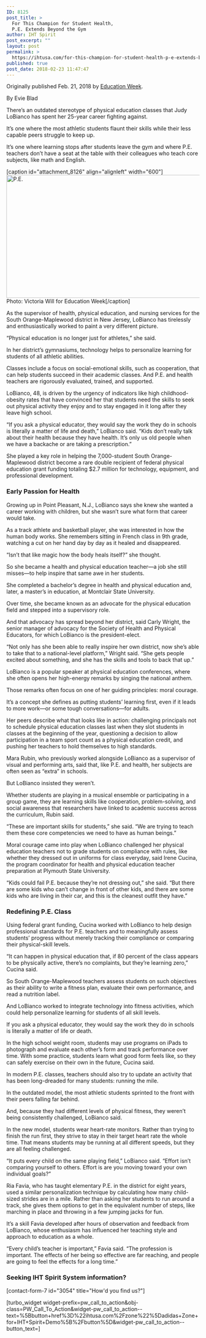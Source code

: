```yaml
---
ID: 8125
post_title: >
  For This Champion for Student Health,
  P.E. Extends Beyond the Gym
author: IHT Spirit
post_excerpt: ""
layout: post
permalink: >
  https://ihtusa.com/for-this-champion-for-student-health-p-e-extends-beyond-the-gym/
published: true
post_date: 2018-02-23 11:47:47
---
```

Originally published Feb. 21, 2018 by <a href="https://leaders.edweek.org/profile/judy-lobianco-supervisor-health-physical-education-nursing-student-wellness/">Education Week</a>.

By Evie Blad

There’s an outdated stereotype of physical education classes that Judy LoBianco has spent her 25-year career fighting against.

It’s one where the most athletic students flaunt their skills while their less capable peers struggle to keep up.

It’s one where learning stops after students leave the gym and where P.E. teachers don’t have a seat at the table with their colleagues who teach core subjects, like math and English.<!--more-->

[caption id="attachment_8126" align="alignleft" width="600"]<a href="https://ihtusa.com/wp-content/uploads/2018/02/21-LTLF-LoBianco-960wide.jpg"><img class="wp-image-8126" src="https://ihtusa.com/wp-content/uploads/2018/02/21-LTLF-LoBianco-960wide-300x161.jpg" alt="P.E." width="600" height="321" /></a> Photo: Victoria Will for Education Week[/caption]

As the supervisor of health, physical education, and nursing services for the South Orange-Maplewood district in New Jersey, LoBianco has tirelessly and enthusiastically worked to paint a very different picture.

“Physical education is no longer just for athletes,” she said.

In her district’s gymnasiums, technology helps to personalize learning for students of all athletic abilities.

Classes include a focus on social-emotional skills, such as cooperation, that can help students succeed in their academic classes. And P.E. and health teachers are rigorously evaluated, trained, and supported.

LoBianco, 48, is driven by the urgency of indicators like high childhood-obesity rates that have convinced her that students need the skills to seek out physical activity they enjoy and to stay engaged in it long after they leave high school.

“If you ask a physical educator, they would say the work they do in schools is literally a matter of life and death,” LoBianco said. “Kids don’t really talk about their health because they have health. It’s only us old people when we have a backache or are taking a prescription.”

She played a key role in helping the 7,000-student South Orange-Maplewood district become a rare double recipient of federal physical education grant funding totaling $2.7 million for technology, equipment, and professional development.
<h3>Early Passion for Health</h3>
Growing up in Point Pleasant, N.J., LoBianco says she knew she wanted a career working with children, but she wasn’t sure what form that career would take.

As a track athlete and basketball player, she was interested in how the human body works. She remembers sitting in French class in 9th grade, watching a cut on her hand day by day as it healed and disappeared.

“Isn’t that like magic how the body heals itself?” she thought.

So she became a health and physical education teacher—a job she still misses—to help inspire that same awe in her students.

She completed a bachelor’s degree in health and physical education and, later, a master’s in education, at Montclair State University.

Over time, she became known as an advocate for the physical education field and stepped into a supervisory role.

And that advocacy has spread beyond her district, said Carly Wright, the senior manager of advocacy for the Society of Health and Physical Educators, for which LoBianco is the president-elect.

“Not only has she been able to really inspire her own district, now she’s able to take that to a national-level platform,” Wright said. “She gets people excited about something, and she has the skills and tools to back that up.”

LoBianco is a popular speaker at physical education conferences, where she often opens her high-energy remarks by singing the national anthem.

Those remarks often focus on one of her guiding principles: moral courage.

It’s a concept she defines as putting students’ learning first, even if it leads to more work—or some tough conversations—for adults.

Her peers describe what that looks like in action: challenging principals not to schedule physical education classes last when they slot students in classes at the beginning of the year, questioning a decision to allow participation in a team sport count as a physical education credit, and pushing her teachers to hold themselves to high standards.

Mara Rubin, who previously worked alongside LoBianco as a supervisor of visual and performing arts, said that, like P.E. and health, her subjects are often seen as “extra” in schools.

But LoBianco insisted they weren’t.

Whether students are playing in a musical ensemble or participating in a group game, they are learning skills like cooperation, problem-solving, and social awareness that researchers have linked to academic success across the curriculum, Rubin said.

“These are important skills for students,” she said. “We are trying to teach them these core competencies we need to have as human beings.”

Moral courage came into play when LoBianco challenged her physical education teachers not to grade students on compliance with rules, like whether they dressed out in uniforms for class everyday, said Irene Cucina, the program coordinator for health and physical education teacher preparation at Plymouth State University.

“Kids could fail P.E. because they’re not dressing out,” she said. “But there are some kids who can’t change in front of other kids, and there are some kids who are living in their car, and this is the cleanest outfit they have.”
<h3>Redefining P.E. Class</h3>
Using federal grant funding, Cucina worked with LoBianco to help design professional standards for P.E. teachers and to meaningfully assess students’ progress without merely tracking their compliance or comparing their physical-skill levels.

“It can happen in physical education that, if 80 percent of the class appears to be physically active, there’s no complaints, but they’re learning zero,” Cucina said.

So South Orange-Maplewood teachers assess students on such objectives as their ability to write a fitness plan, evaluate their own performance, and read a nutrition label.

And LoBianco worked to integrate technology into fitness activities, which could help personalize learning for students of all skill levels.

If you ask a physical educator, they would say the work they do in schools is literally a matter of life or death.

In the high school weight room, students may use programs on iPads to photograph and evaluate each other’s form and track performance over time. With some practice, students learn what good form feels like, so they can safely exercise on their own in the future, Cucina said.

In modern P.E. classes, teachers should also try to update an activity that has been long-dreaded for many students: running the mile.

In the outdated model, the most athletic students sprinted to the front with their peers falling far behind.

And, because they had different levels of physical fitness, they weren’t being consistently challenged, LoBianco said.

In the new model, students wear heart-rate monitors. Rather than trying to finish the run first, they strive to stay in their target heart rate the whole time. That means students may be running at all different speeds, but they are all feeling challenged.

“It puts every child on the same playing field,” LoBianco said. “Effort isn’t comparing yourself to others. Effort is are you moving toward your own individual goals?”

Ria Favia, who has taught elementary P.E. in the district for eight years, used a similar personalization technique by calculating how many child-sized strides are in a mile. Rather than asking her students to run around a track, she gives them options to get in the equivalent number of steps, like marching in place and throwing in a few jumping jacks for fun.

It’s a skill Favia developed after hours of observation and feedback from LoBianco, whose enthusiasm has influenced her teaching style and approach to education as a whole.

“Every child’s teacher is important,” Favia said. “The profession is important. The effects of her being so effective are far reaching, and people are going to feel the effects for a long time.”
<h3 class="article-newsletter-signup">Seeking IHT Spirit System information?</h3>
<p class="article-newsletter-signup">[contact-form-7 id="3054" title="How'd you find us?"]</p>
[turbo_widget widget-prefix=pw_call_to_action&obj-class=PW_Call_To_Action&widget-pw_call_to_action--text=%5Bbutton+href%3D%22ihtusa.com%2Fzone%22%5Dadidas+Zone+for+IHT+Spirit+Demo%5B%2Fbutton%5D&widget-pw_call_to_action--button_text=]